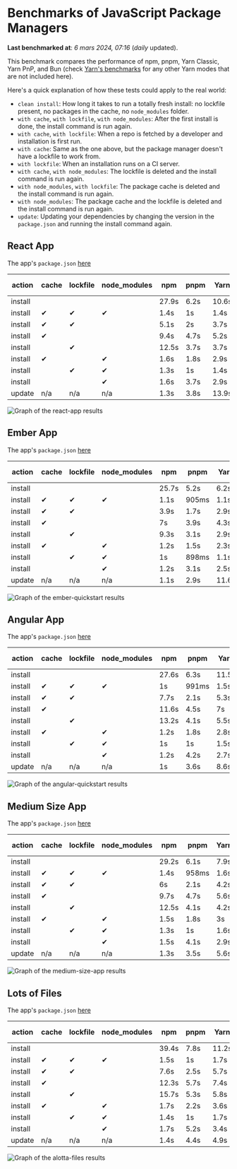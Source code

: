 # Benchmarks of JavaScript Package Managers

**Last benchmarked at**: _6 mars 2024, 07:16_ (_daily_ updated).

This benchmark compares the performance of npm, pnpm, Yarn Classic, Yarn PnP, and Bun (check [Yarn's benchmarks](https://yarnpkg.com/benchmarks) for any other Yarn modes that are not included here).

Here's a quick explanation of how these tests could apply to the real world:

- `clean install`: How long it takes to run a totally fresh install: no lockfile present, no packages in the cache, no `node_modules` folder.
- `with cache`, `with lockfile`, `with node_modules`: After the first install is done, the install command is run again.
- `with cache`, `with lockfile`: When a repo is fetched by a developer and installation is first run.
- `with cache`: Same as the one above, but the package manager doesn't have a lockfile to work from.
- `with lockfile`: When an installation runs on a CI server.
- `with cache`, `with node_modules`: The lockfile is deleted and the install command is run again.
- `with node_modules`, `with lockfile`: The package cache is deleted and the install command is run again.
- `with node_modules`: The package cache and the lockfile is deleted and the install command is run again.
- `update`: Updating your dependencies by changing the version in the `package.json` and running the install command again.

## React App

The app's `package.json` [here](./fixtures/react-app/package.json)

| action  | cache | lockfile | node_modules| npm | pnpm | Yarn | Yarn PnP | Bun |
| ---     | ---   | ---      | ---         | --- | ---  | ---  | ---      | --- |
| install |       |          |             | 27.9s | 6.2s | 10.6s | 3s | 1.6s |
| install | ✔     | ✔        | ✔           | 1.4s | 1s | 1.4s | n/a | 55ms |
| install | ✔     | ✔        |             | 5.1s | 2s | 3.7s | 1.1s | 471ms |
| install | ✔     |          |             | 9.4s | 4.7s | 5.2s | 2.6s | 500ms |
| install |       | ✔        |             | 12.5s | 3.7s | 3.7s | 1.1s | 429ms |
| install | ✔     |          | ✔           | 1.6s | 1.8s | 2.9s | n/a | 77ms |
| install |       | ✔        | ✔           | 1.3s | 1s | 1.4s | n/a | 59ms |
| install |       |          | ✔           | 1.6s | 3.7s | 2.9s | n/a | 79ms |
| update  | n/a | n/a | n/a | 1.3s | 3.8s | 13.9s | 3.3s | 55ms |

<img alt="Graph of the react-app results" src="results/img/react-app.svg" />

## Ember App

The app's `package.json` [here](./fixtures/ember-quickstart/package.json)

| action  | cache | lockfile | node_modules| npm | pnpm | Yarn | Yarn PnP | Bun |
| ---     | ---   | ---      | ---         | --- | ---  | ---  | ---      | --- |
| install |       |          |             | 25.7s | 5.2s | 6.2s | 2.5s | 1.2s |
| install | ✔     | ✔        | ✔           | 1.1s | 905ms | 1.1s | n/a | 43ms |
| install | ✔     | ✔        |             | 3.9s | 1.7s | 2.9s | 1s | 379ms |
| install | ✔     |          |             | 7s | 3.9s | 4.3s | 2.1s | 389ms |
| install |       | ✔        |             | 9.3s | 3.1s | 2.9s | 1s | 344ms |
| install | ✔     |          | ✔           | 1.2s | 1.5s | 2.3s | n/a | 54ms |
| install |       | ✔        | ✔           | 1s | 898ms | 1.1s | n/a | 32ms |
| install |       |          | ✔           | 1.2s | 3.1s | 2.5s | n/a | 56ms |
| update  | n/a | n/a | n/a | 1.1s | 2.9s | 11.6s | 3.6s | 36ms |

<img alt="Graph of the ember-quickstart results" src="results/img/ember-quickstart.svg" />

## Angular App

The app's `package.json` [here](./fixtures/angular-quickstart/package.json)

| action  | cache | lockfile | node_modules| npm | pnpm | Yarn | Yarn PnP | Bun |
| ---     | ---   | ---      | ---         | --- | ---  | ---  | ---      | --- |
| install |       |          |             | 27.6s | 6.3s | 11.5s | 3s | 2.1s |
| install | ✔     | ✔        | ✔           | 1s | 991ms | 1.5s | n/a | 41ms |
| install | ✔     | ✔        |             | 7.7s | 2.1s | 5.3s | 1.3s | 794ms |
| install | ✔     |          |             | 11.6s | 4.5s | 7s | 2.9s | 826ms |
| install |       | ✔        |             | 13.2s | 4.1s | 5.5s | 1.3s | 743ms |
| install | ✔     |          | ✔           | 1.2s | 1.8s | 2.8s | n/a | 50ms |
| install |       | ✔        | ✔           | 1s | 1s | 1.5s | n/a | 43ms |
| install |       |          | ✔           | 1.2s | 4.2s | 2.7s | n/a | 56ms |
| update  | n/a | n/a | n/a | 1s | 3.6s | 8.6s | 2.7s | 39ms |

<img alt="Graph of the angular-quickstart results" src="results/img/angular-quickstart.svg" />

## Medium Size App

The app's `package.json` [here](./fixtures/medium-size-app/package.json)

| action  | cache | lockfile | node_modules| npm | pnpm | Yarn | Yarn PnP | Bun |
| ---     | ---   | ---      | ---         | --- | ---  | ---  | ---      | --- |
| install |       |          |             | 29.2s | 6.1s | 7.9s | 3.1s | 1.1s |
| install | ✔     | ✔        | ✔           | 1.4s | 958ms | 1.6s | n/a | 39ms |
| install | ✔     | ✔        |             | 6s | 2.1s | 4.2s | 1.3s | 466ms |
| install | ✔     |          |             | 9.7s | 4.7s | 5.6s | 2.6s | 482ms |
| install |       | ✔        |             | 12.5s | 4.1s | 4.2s | 1.3s | 459ms |
| install | ✔     |          | ✔           | 1.5s | 1.8s | 3s | n/a | 51ms |
| install |       | ✔        | ✔           | 1.3s | 1s | 1.6s | n/a | 35ms |
| install |       |          | ✔           | 1.5s | 4.1s | 2.9s | n/a | 52ms |
| update  | n/a | n/a | n/a | 1.3s | 3.5s | 5.6s | 2.5s | 56ms |

<img alt="Graph of the medium-size-app results" src="results/img/medium-size-app.svg" />

## Lots of Files

The app's `package.json` [here](./fixtures/alotta-files/package.json)

| action  | cache | lockfile | node_modules| npm | pnpm | Yarn | Yarn PnP | Bun |
| ---     | ---   | ---      | ---         | --- | ---  | ---  | ---      | --- |
| install |       |          |             | 39.4s | 7.8s | 11.2s | 3.6s | 2.2s |
| install | ✔     | ✔        | ✔           | 1.5s | 1s | 1.7s | n/a | 61ms |
| install | ✔     | ✔        |             | 7.6s | 2.5s | 5.7s | 1.5s | 696ms |
| install | ✔     |          |             | 12.3s | 5.7s | 7.4s | 3.1s | 714ms |
| install |       | ✔        |             | 15.7s | 5.3s | 5.8s | 1.5s | 684ms |
| install | ✔     |          | ✔           | 1.7s | 2.2s | 3.6s | n/a | 77ms |
| install |       | ✔        | ✔           | 1.4s | 1s | 1.7s | n/a | 68ms |
| install |       |          | ✔           | 1.7s | 5.2s | 3.4s | n/a | 76ms |
| update  | n/a | n/a | n/a | 1.4s | 4.4s | 4.9s | 3.3s | 116ms |

<img alt="Graph of the alotta-files results" src="results/img/alotta-files.svg" />